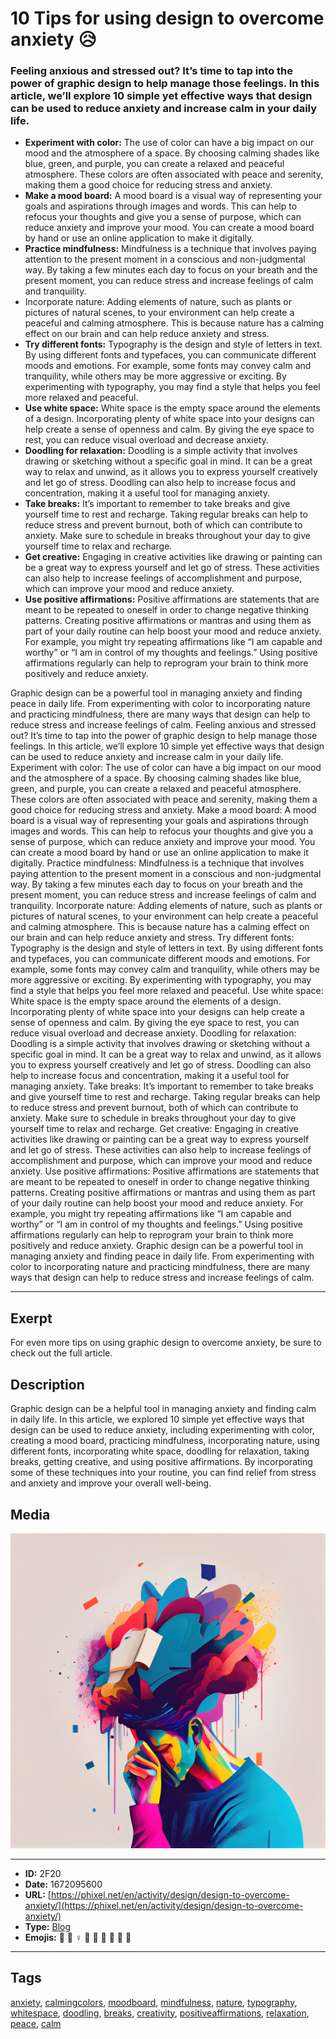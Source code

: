 # 10 Tips for using design to overcome anxiety 😥
### Feeling anxious and stressed out? It’s time to tap into the power of graphic design to help manage those feelings. In this article, we’ll explore 10 simple yet effective ways that design can be used to reduce anxiety and increase calm in your daily life.

- **Experiment with color:** The use of color can have a big impact on our mood and the atmosphere of a space. By choosing calming shades like blue, green, and purple, you can create a relaxed and peaceful atmosphere. These colors are often associated with peace and serenity, making them a good choice for reducing stress and anxiety.
- **Make a mood board:** A mood board is a visual way of representing your goals and aspirations through images and words. This can help to refocus your thoughts and give you a sense of purpose, which can reduce anxiety and improve your mood. You can create a mood board by hand or use an online application to make it digitally.
- **Practice mindfulness:** Mindfulness is a technique that involves paying attention to the present moment in a conscious and non-judgmental way. By taking a few minutes each day to focus on your breath and the present moment, you can reduce stress and increase feelings of calm and tranquility.
- Incorporate nature: Adding elements of nature, such as plants or pictures of natural scenes, to your environment can help create a peaceful and calming atmosphere. This is because nature has a calming effect on our brain and can help reduce anxiety and stress.
- **Try different fonts:** Typography is the design and style of letters in text. By using different fonts and typefaces, you can communicate different moods and emotions. For example, some fonts may convey calm and tranquility, while others may be more aggressive or exciting. By experimenting with typography, you may find a style that helps you feel more relaxed and peaceful.
- **Use white space:** White space is the empty space around the elements of a design. Incorporating plenty of white space into your designs can help create a sense of openness and calm. By giving the eye space to rest, you can reduce visual overload and decrease anxiety.
- **Doodling for relaxation:** Doodling is a simple activity that involves drawing or sketching without a specific goal in mind. It can be a great way to relax and unwind, as it allows you to express yourself creatively and let go of stress. Doodling can also help to increase focus and concentration, making it a useful tool for managing anxiety.
- **Take breaks:** It’s important to remember to take breaks and give yourself time to rest and recharge. Taking regular breaks can help to reduce stress and prevent burnout, both of which can contribute to anxiety. Make sure to schedule in breaks throughout your day to give yourself time to relax and recharge.
- **Get creative:** Engaging in creative activities like drawing or painting can be a great way to express yourself and let go of stress. These activities can also help to increase feelings of accomplishment and purpose, which can improve your mood and reduce anxiety.
- **Use positive affirmations:** Positive affirmations are statements that are meant to be repeated to oneself in order to change negative thinking patterns. Creating positive affirmations or mantras and using them as part of your daily routine can help boost your mood and reduce anxiety. For example, you might try repeating affirmations like “I am capable and worthy” or “I am in control of my thoughts and feelings.” Using positive affirmations regularly can help to reprogram your brain to think more positively and reduce anxiety.

Graphic design can be a powerful tool in managing anxiety and finding peace in daily life. From experimenting with color to incorporating nature and practicing mindfulness, there are many ways that design can help to reduce stress and increase feelings of calm.
Feeling anxious and stressed out? It’s time to tap into the power of graphic design to help manage those feelings. In this article, we’ll explore 10 simple yet effective ways that design can be used to reduce anxiety and increase calm in your daily life.
Experiment with color: The use of color can have a big impact on our mood and the atmosphere of a space. By choosing calming shades like blue, green, and purple, you can create a relaxed and peaceful atmosphere. These colors are often associated with peace and serenity, making them a good choice for reducing stress and anxiety.
Make a mood board: A mood board is a visual way of representing your goals and aspirations through images and words. This can help to refocus your thoughts and give you a sense of purpose, which can reduce anxiety and improve your mood. You can create a mood board by hand or use an online application to make it digitally.
Practice mindfulness: Mindfulness is a technique that involves paying attention to the present moment in a conscious and non-judgmental way. By taking a few minutes each day to focus on your breath and the present moment, you can reduce stress and increase feelings of calm and tranquility.
Incorporate nature: Adding elements of nature, such as plants or pictures of natural scenes, to your environment can help create a peaceful and calming atmosphere. This is because nature has a calming effect on our brain and can help reduce anxiety and stress.
Try different fonts: Typography is the design and style of letters in text. By using different fonts and typefaces, you can communicate different moods and emotions. For example, some fonts may convey calm and tranquility, while others may be more aggressive or exciting. By experimenting with typography, you may find a style that helps you feel more relaxed and peaceful.
Use white space: White space is the empty space around the elements of a design. Incorporating plenty of white space into your designs can help create a sense of openness and calm. By giving the eye space to rest, you can reduce visual overload and decrease anxiety.
Doodling for relaxation: Doodling is a simple activity that involves drawing or sketching without a specific goal in mind. It can be a great way to relax and unwind, as it allows you to express yourself creatively and let go of stress. Doodling can also help to increase focus and concentration, making it a useful tool for managing anxiety.
Take breaks: It’s important to remember to take breaks and give yourself time to rest and recharge. Taking regular breaks can help to reduce stress and prevent burnout, both of which can contribute to anxiety. Make sure to schedule in breaks throughout your day to give yourself time to relax and recharge.
Get creative: Engaging in creative activities like drawing or painting can be a great way to express yourself and let go of stress. These activities can also help to increase feelings of accomplishment and purpose, which can improve your mood and reduce anxiety.
Use positive affirmations: Positive affirmations are statements that are meant to be repeated to oneself in order to change negative thinking patterns. Creating positive affirmations or mantras and using them as part of your daily routine can help boost your mood and reduce anxiety. For example, you might try repeating affirmations like “I am capable and worthy” or “I am in control of my thoughts and feelings.” Using positive affirmations regularly can help to reprogram your brain to think more positively and reduce anxiety.
Graphic design can be a powerful tool in managing anxiety and finding peace in daily life. From experimenting with color to incorporating nature and practicing mindfulness, there are many ways that design can help to reduce stress and increase feelings of calm.


------------
## Exerpt
For even more tips on using graphic design to overcome anxiety, be sure to check out the full article.
## Description
Graphic design can be a helpful tool in managing anxiety and finding calm in daily life. In this article, we explored 10 simple yet effective ways that design can be used to reduce anxiety, including experimenting with color, creating a mood board, practicing mindfulness, incorporating nature, using different fonts, incorporating white space, doodling for relaxation, taking breaks, getting creative, and using positive affirmations. By incorporating some of these techniques into your routine, you can find relief from stress and anxiety and improve your overall well-being.
## Media
<img src="media/design-help-anxiety.jpg">

------------
- **ID:** 2F20
- **Date:** 1672095600
- **URL:** [https://phixel.net/en/activity/design/design-to-overcome-anxiety/](https://phixel.net/en/activity/design/design-to-overcome-anxiety/)
- **Type:** [Blog](#Blog)
- **Emojis:** 🎨 💆 ‍♀ 🌅 🌄 🌃 🌉 🌠 🌌

------------
## Tags
[anxiety](#anxiety), [calmingcolors](#calmingcolors), [moodboard](#moodboard), [mindfulness](#mindfulness), [nature](#nature), [typography](#typography), [whitespace](#whitespace), [doodling](#doodling), [breaks](#breaks), [creativity](#creativity), [positiveaffirmations](#positiveaffirmations), [relaxation](#relaxation), [peace](#peace), [calm](#calm)

